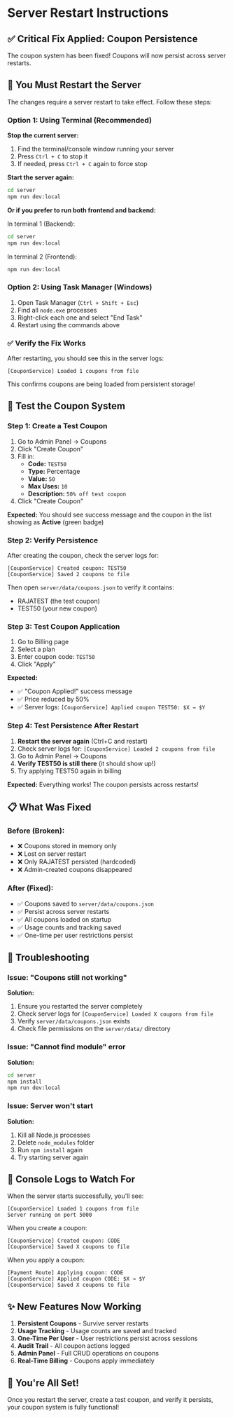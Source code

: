 # Server Restart Instructions

## ✅ Critical Fix Applied: Coupon Persistence

The coupon system has been fixed! Coupons will now persist across server restarts.

## 🔄 You Must Restart the Server

The changes require a server restart to take effect. Follow these steps:

### Option 1: Using Terminal (Recommended)

**Stop the current server:**
1. Find the terminal/console window running your server
2. Press `Ctrl + C` to stop it
3. If needed, press `Ctrl + C` again to force stop

**Start the server again:**
```bash
cd server
npm run dev:local
```

**Or if you prefer to run both frontend and backend:**

In terminal 1 (Backend):
```bash
cd server
npm run dev:local
```

In terminal 2 (Frontend):
```bash
npm run dev:local
```

### Option 2: Using Task Manager (Windows)

1. Open Task Manager (`Ctrl + Shift + Esc`)
2. Find all `node.exe` processes
3. Right-click each one and select "End Task"
4. Restart using the commands above

### ✅ Verify the Fix Works

After restarting, you should see this in the server logs:
```
[CouponService] Loaded 1 coupons from file
```

This confirms coupons are being loaded from persistent storage!

## 🧪 Test the Coupon System

### Step 1: Create a Test Coupon

1. Go to Admin Panel → Coupons
2. Click "Create Coupon"
3. Fill in:
   - **Code:** `TEST50`
   - **Type:** Percentage
   - **Value:** `50`
   - **Max Uses:** `10`
   - **Description:** `50% off test coupon`
4. Click "Create Coupon"

**Expected:** You should see success message and the coupon in the list showing as **Active** (green badge)

### Step 2: Verify Persistence

After creating the coupon, check the server logs for:
```
[CouponService] Created coupon: TEST50
[CouponService] Saved 2 coupons to file
```

Then open `server/data/coupons.json` to verify it contains:
- RAJATEST (the test coupon)
- TEST50 (your new coupon)

### Step 3: Test Coupon Application

1. Go to Billing page
2. Select a plan
3. Enter coupon code: `TEST50`
4. Click "Apply"

**Expected:** 
- ✅ "Coupon Applied!" success message
- ✅ Price reduced by 50%
- ✅ Server logs: `[CouponService] Applied coupon TEST50: $X → $Y`

### Step 4: Test Persistence After Restart

1. **Restart the server again** (Ctrl+C and restart)
2. Check server logs for: `[CouponService] Loaded 2 coupons from file`
3. Go to Admin Panel → Coupons
4. **Verify TEST50 is still there** (it should show up!)
5. Try applying TEST50 again in billing

**Expected:** Everything works! The coupon persists across restarts!

## 📋 What Was Fixed

### Before (Broken):
- ❌ Coupons stored in memory only
- ❌ Lost on server restart
- ❌ Only RAJATEST persisted (hardcoded)
- ❌ Admin-created coupons disappeared

### After (Fixed):
- ✅ Coupons saved to `server/data/coupons.json`
- ✅ Persist across server restarts
- ✅ All coupons loaded on startup
- ✅ Usage counts and tracking saved
- ✅ One-time per user restrictions persist

## 🐛 Troubleshooting

### Issue: "Coupons still not working"

**Solution:**
1. Ensure you restarted the server completely
2. Check server logs for `[CouponService] Loaded X coupons from file`
3. Verify `server/data/coupons.json` exists
4. Check file permissions on the `server/data/` directory

### Issue: "Cannot find module" error

**Solution:**
```bash
cd server
npm install
npm run dev:local
```

### Issue: Server won't start

**Solution:**
1. Kill all Node.js processes
2. Delete `node_modules` folder
3. Run `npm install` again
4. Try starting server again

## 📝 Console Logs to Watch For

When the server starts successfully, you'll see:
```
[CouponService] Loaded 1 coupons from file
Server running on port 5000
```

When you create a coupon:
```
[CouponService] Created coupon: CODE
[CouponService] Saved X coupons to file
```

When you apply a coupon:
```
[Payment Route] Applying coupon: CODE
[CouponService] Applied coupon CODE: $X → $Y
[CouponService] Saved X coupons to file
```

## ✨ New Features Now Working

1. **Persistent Coupons** - Survive server restarts
2. **Usage Tracking** - Usage counts are saved and tracked
3. **One-Time Per User** - User restrictions persist across sessions
4. **Audit Trail** - All coupon actions logged
5. **Admin Panel** - Full CRUD operations on coupons
6. **Real-Time Billing** - Coupons apply immediately

## 🎉 You're All Set!

Once you restart the server, create a test coupon, and verify it persists, your coupon system is fully functional!


